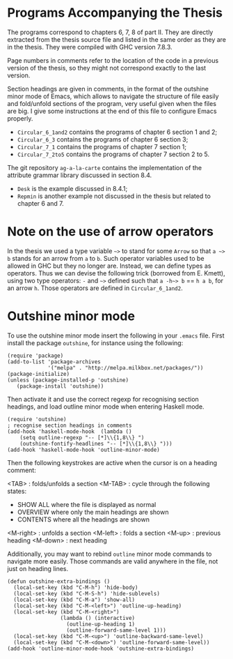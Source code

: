 # Programs Accompanying the Thesis

The programs correspond to chapters 6, 7, 8 of part II.  They
are directly extracted from the thesis source file and listed
in the same order as they are in the thesis. They were
compiled with GHC version 7.8.3.

Page numbers in comments refer to the location of the code in
a previous version of the thesis, so they might not
correspond exactly to the last version.

Section headings are given in comments, in the format of the
outshine minor mode of Emacs, which allows to navigate the
structure of file easily and fold/unfold sections of the
program, very useful given when the files are big. I give
some instructions at the end of this file to configure Emacs
properly.

 - `Circular_6_1and2` contains the programs of chapter 6 section 1 and 2;
 - `Circular_6_3` contains the programs of chapter 6 section 3;
 - `Circular_7_1` contains the programs of chapter 7 section 1;
 - `Circular_7_2to5` contains the programs of chapter 7 section 2 to 5.

The git repository `ag-a-la-carte` contains the implementation of the
attribute grammar library discussed in section 8.4.

 - `Desk` is the example discussed in 8.4.1;
 - `Repmin` is another example not discussed in the thesis but
   related to chapter 6 and 7.

# Note on the use of arrow operators

In the thesis we used a type variable `~>` to stand for some
`Arrow` so that `a ~> b` stands for an arrow from `a` to `b`.
Such operator variables used to be allowed in GHC but they no
longer are. Instead, we can define types as operators.  Thus
we can devise the following trick (borrowed from E. Kmett),
using two type operators: `-` and `~>` defined such that `a
-h~> b` == `h a b`, for an arrow `h`. Those operators are
defined in `Circular_6_1and2`.


# Outshine minor mode

To use the outshine minor mode insert the following in your
`.emacs` file.  First install the package `outshine`, for
instance using the following:

    (require 'package)
    (add-to-list 'package-archives
                 '("melpa" . "http://melpa.milkbox.net/packages/"))
    (package-initialize)
    (unless (package-installed-p 'outshine)
       (package-install 'outshine))

Then activate it and use the correct regexp for recognising
section headings, and load outline minor mode when entering
Haskell mode.

    (require 'outshine)
    ; recognise section headings in comments
    (add-hook 'haskell-mode-hook  (lambda ()
        (setq outline-regexp "-- [*]\\{1,8\\} ")
        (outshine-fontify-headlines "-- [*]\\{1,8\\} ")))
    (add-hook 'haskell-mode-hook 'outline-minor-mode)

Then the following keystrokes are active when the cursor is
on a heading comment:

\<TAB\>
  :  folds/unfolds a section
\<M-TAB\>
  :  cycle through the following states:
   - SHOW ALL where the file is displayed as normal
   - OVERVIEW where only the main headings are shown
   - CONTENTS where all the headings are shown

\<M-right\>
  :  unfolds a section
\<M-left\>
  :  folds a section
\<M-up\>
  :  previous heading
\<M-down\>
  :  next heading

Additionally, you may want to rebind `outline` minor mode
commands to navigate more easily. Those commands are valid
anywhere in the file, not just on heading lines.

    (defun outshine-extra-bindings ()
      (local-set-key (kbd "C-M-h") 'hide-body)
      (local-set-key (kbd "C-M-S-h") 'hide-sublevels)
      (local-set-key (kbd "C-M-a") 'show-all)
      (local-set-key (kbd "C-M-<left>") 'outline-up-heading)
      (local-set-key (kbd "C-M-<right>") 
                     (lambda () (interactive)
                       (outline-up-heading 1)
                       (outline-forward-same-level 1)))
      (local-set-key (kbd "C-M-<up>") 'outline-backward-same-level)
      (local-set-key (kbd "C-M-<down>") 'outline-forward-same-level))
    (add-hook 'outline-minor-mode-hook 'outshine-extra-bindings)
